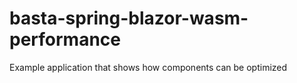 # basta-spring-blazor-wasm-performance
Example application that shows how components can be optimized
